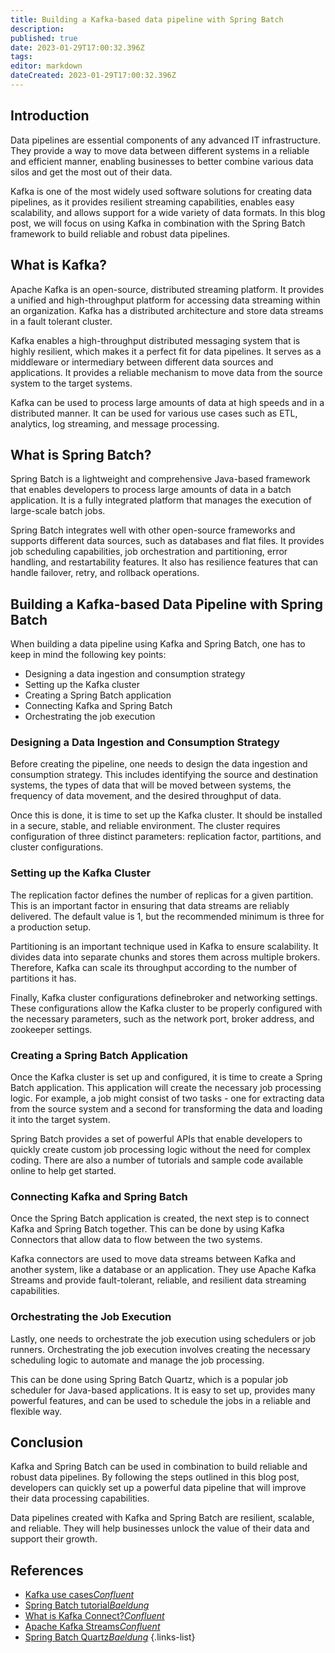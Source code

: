```yaml
---
title: Building a Kafka-based data pipeline with Spring Batch
description: 
published: true
date: 2023-01-29T17:00:32.396Z
tags: 
editor: markdown
dateCreated: 2023-01-29T17:00:32.396Z
---
```



## Introduction

Data pipelines are essential components of any advanced IT infrastructure. They provide a way to move data between different systems in a reliable and efficient manner, enabling businesses to better combine various data silos and get the most out of their data. 

Kafka is one of the most widely used software solutions for creating data pipelines, as it provides resilient streaming capabilities, enables easy scalability, and allows support for a wide variety of data formats. In this blog post, we will focus on using Kafka in combination with the Spring Batch framework to build reliable and robust data pipelines.

## What is Kafka?

Apache Kafka is an open-source, distributed streaming platform. It provides a unified and high-throughput platform for accessing data streaming within an organization. Kafka has a distributed architecture and store data streams in a fault tolerant cluster.

Kafka enables a high-throughput distributed messaging system that is highly resilient, which makes it a perfect fit for data pipelines. It serves as a middleware or intermediary between different data sources and applications. It provides a reliable mechanism to move data from the source system to the target systems.

Kafka can be used to process large amounts of data at high speeds and in a distributed manner. It can be used for various use cases such as ETL, analytics, log streaming, and message processing.

## What is Spring Batch?

Spring Batch is a lightweight and comprehensive Java-based framework that enables developers to process large amounts of data in a batch application. It is a fully integrated platform that manages the execution of large-scale batch jobs.

Spring Batch integrates well with other open-source frameworks and supports different data sources, such as databases and flat files. It provides job scheduling capabilities, job orchestration and partitioning, error handling, and restartability features. It also has resilience features that can handle failover, retry, and rollback operations.

## Building a Kafka-based Data Pipeline with Spring Batch

When building a data pipeline using Kafka and Spring Batch, one has to keep in mind the following key points: 

- Designing a data ingestion and consumption strategy 
- Setting up the Kafka cluster 
- Creating a Spring Batch application 
- Connecting Kafka and Spring Batch 
- Orchestrating the job execution 

### Designing a Data Ingestion and Consumption Strategy

Before creating the pipeline, one needs to design the data ingestion and consumption strategy. This includes identifying the source and destination systems, the types of data that will be moved between systems, the frequency of data movement, and the desired throughput of data.

Once this is done, it is time to set up the Kafka cluster. It should be installed in a secure, stable, and reliable environment. The cluster requires configuration of three distinct parameters: replication factor, partitions, and cluster configurations.

### Setting up the Kafka Cluster

The replication factor defines the number of replicas for a given partition. This is an important factor in ensuring that data streams are reliably delivered. The default value is 1, but the recommended minimum is three for a production setup.

Partitioning is an important technique used in Kafka to ensure scalability. It divides data into separate chunks and stores them across multiple brokers. Therefore, Kafka can scale its throughput according to the number of partitions it has.

Finally, Kafka cluster configurations definebroker and networking settings. These configurations allow the Kafka cluster to be properly configured with the necessary parameters, such as the network port, broker address, and zookeeper settings.

### Creating a Spring Batch Application 

Once the Kafka cluster is set up and configured, it is time to create a Spring Batch application. This application will create the necessary job processing logic. For example, a job might consist of two tasks - one for extracting data from the source system and a second for transforming the data and loading it into the target system.

Spring Batch provides a set of powerful APIs that enable developers to quickly create custom job processing logic without the need for complex coding. There are also a number of tutorials and sample code available online to help get started.

### Connecting Kafka and Spring Batch

Once the Spring Batch application is created, the next step is to connect Kafka and Spring Batch together. This can be done by using Kafka Connectors that allow data to flow between the two systems.

Kafka connectors are used to move data streams between Kafka and another system, like a database or an application. They use Apache Kafka Streams and provide fault-tolerant, reliable, and resilient data streaming capabilities.

### Orchestrating the Job Execution 

Lastly, one needs to orchestrate the job execution using schedulers or job runners. Orchestrating the job execution involves creating the necessary scheduling logic to automate and manage the job processing. 

This can be done using Spring Batch Quartz, which is a popular job scheduler for Java-based applications. It is easy to set up, provides many powerful features, and can be used to schedule the jobs in a reliable and flexible way.

## Conclusion 

Kafka and Spring Batch can be used in combination to build reliable and robust data pipelines. By following the steps outlined in this blog post, developers can quickly set up a powerful data pipeline that will improve their data processing capabilities. 

Data pipelines created with Kafka and Spring Batch are resilient, scalable, and reliable. They will help businesses unlock the value of their data and support their growth. 

## References

- [Kafka use cases*Confluent*](https://www.confluent.io/use-cases/) 
- [Spring Batch tutorial*Baeldung*](https://www.baeldung.com/spring-batch-tutorial)
- [What is Kafka Connect?*Confluent*](https://www.confluent.io/blog/kafka-connect-deep-dive-elasticsearch-sink/)
- [Apache Kafka Streams*Confluent*](https://www.confluent.io/developer/apache-kafka/streams/)
- [Spring Batch Quartz*Baeldung*](https://www.baeldung.com/spring-batch-quartz-scheduler)
{.links-list}